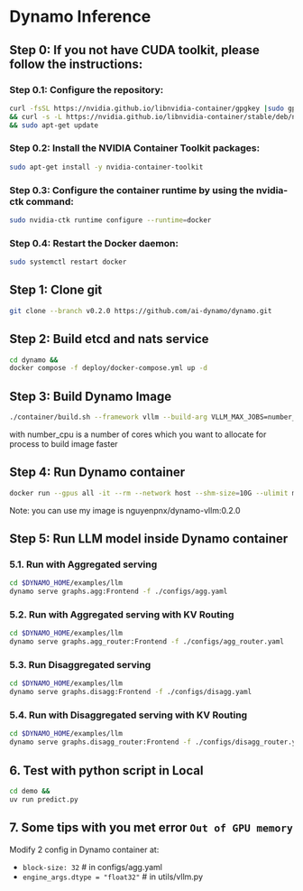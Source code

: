 # Dynamo Inference

## Step 0: If you not have CUDA toolkit, please follow the instructions:

### Step 0.1: Configure the repository:

```bash
curl -fsSL https://nvidia.github.io/libnvidia-container/gpgkey |sudo gpg --dearmor -o /usr/share/keyrings/nvidia-container-toolkit-keyring.gpg \
&& curl -s -L https://nvidia.github.io/libnvidia-container/stable/deb/nvidia-container-toolkit.list | sed 's#deb https://#deb [signed-by=/usr/share/keyrings/nvidia-container-toolkit-keyring.gpg] https://#g' | sudo tee /etc/apt/sources.list.d/nvidia-container-toolkit.list \
&& sudo apt-get update
```

### Step 0.2: Install the NVIDIA Container Toolkit packages:

```bash
sudo apt-get install -y nvidia-container-toolkit
```

### Step 0.3: Configure the container runtime by using the nvidia-ctk command:

```bash
sudo nvidia-ctk runtime configure --runtime=docker
```

### Step 0.4: Restart the Docker daemon:

```bash
sudo systemctl restart docker
```

## Step 1: Clone git
```bash
git clone --branch v0.2.0 https://github.com/ai-dynamo/dynamo.git
```

## Step 2: Build etcd and nats service 
```bash
cd dynamo &&
docker compose -f deploy/docker-compose.yml up -d
```

## Step 3: Build Dynamo Image
```bash
./container/build.sh --framework vllm --build-arg VLLM_MAX_JOBS=number_cpu
```

with number_cpu is a number of cores which you want to allocate for process to build image faster

## Step 4: Run Dynamo container

```bash
docker run --gpus all -it --rm --network host --shm-size=10G --ulimit memlock=-1 --ulimit stack=67108864 --ulimit nofile=65536:65536 -w /workspace --cap-add CAP_SYS_PTRACE --ipc host dynamo-vllm:0.2.0
```

Note: you can use my image is nguyenpnx/dynamo-vllm:0.2.0

## Step 5: Run LLM model inside Dynamo container

### 5.1. Run with Aggregated serving
```bash
cd $DYNAMO_HOME/examples/llm
dynamo serve graphs.agg:Frontend -f ./configs/agg.yaml
```

### 5.2. Run with Aggregated serving with KV Routing
```bash
cd $DYNAMO_HOME/examples/llm
dynamo serve graphs.agg_router:Frontend -f ./configs/agg_router.yaml
```

### 5.3. Run Disaggregated serving
```bash
cd $DYNAMO_HOME/examples/llm
dynamo serve graphs.disagg:Frontend -f ./configs/disagg.yaml
```

### 5.4. Run with Disaggregated serving with KV Routing
```bash
cd $DYNAMO_HOME/examples/llm
dynamo serve graphs.disagg_router:Frontend -f ./configs/disagg_router.yaml
```

## 6. Test with python script in Local

```bash
cd demo && 
uv run predict.py
```

## 7. Some tips with you met error `Out of GPU memory`

Modify 2 config in Dynamo container at:
- `block-size: 32` # in configs/agg.yaml
- `engine_args.dtype = "float32"` # in utils/vllm.py
